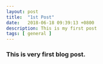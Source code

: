 ```yaml
---
layout: post
title:  "1st Post"
date:   2018-06-18 09:39:13 +0800
description: This is my first post
tags: [ general ]
---
```

### This is very first blog post.
